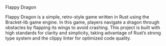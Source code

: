 Flappy Dragon

Flappy Dragon is a simple, retro-style game written in Rust using the Bracket-lib game engine. In this game, players navigate a dragon through obstacles by flapping its wings to avoid crashing. This project is built with high standards for clarity and simplicity, taking advantage of Rust’s strong type system and the clippy linter for optimized code quality.
